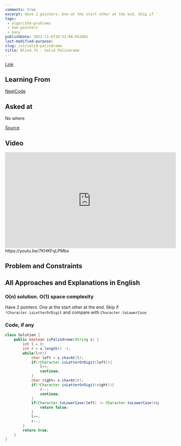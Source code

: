 ```yaml
---
comments: true
excerpt: Have 2 pointers. One at the start other at the end. Skip if `!Character.isLetterOrDigit` and compare with `Character.toLowerCase`
tags:
 - algorithm-problems
 - two-pointers
 - easy
publishDate: 2022-11-6T20:52:08.052481
last-modified-purpose:
slug: /v1/valid-palindrome
title: Blind 75 - Valid Palindrome
---
```


[Link](https://leetcode.com/problems/valid-palindrome/)

## Learning From

[NeetCode](https://neetcode.io/practice)

## Asked at

No where

[Source](https://seanprashad.com/leetcode-patterns/)

## Video

<iframe width="560" height="315" src="https://www.youtube.com/embed/7KHKFqLPMbs" title="YouTube video player" frameborder="0" allow="accelerometer; autoplay; clipboard-write; encrypted-media; gyroscope; picture-in-picture" allowfullscreen></iframe>https://youtu.be/7KHKFqLPMbs

## Problem and Constraints

## All Approaches and Explanations in English

### O(n) solution. O(1) space complexity

Have 2 pointers. One at the start other at the end. Skip if `!Character.isLetterOrDigit` and compare with `Character.toLowerCase`

### Code, if any

```java
class Solution {
    public boolean isPalindrome(String s) {
        int l = 0;
        int r = s.length() -1;
        while(l<r){
            char left = s.charAt(l);
            if(!Character.isLetterOrDigit(left)){
                l++;
                continue;
            }
            char right= s.charAt(r);
            if(!Character.isLetterOrDigit(right)){
                r--;
                continue;
            }
            if(Character.toLowerCase(left) != Character.toLowerCase(right)){
                return false;
            }
            l++;
            r--;
        }
        return true;
    }
}
```